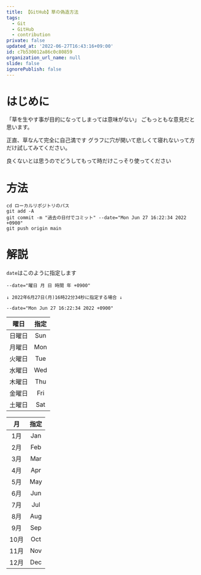```yaml
---
title: 【GitHub】草の偽造方法
tags:
  - Git
  - GitHub
  - contribution
private: false
updated_at: '2022-06-27T16:43:16+09:00'
id: c7b530012a86c0c80859
organization_url_name: null
slide: false
ignorePublish: false
---
```

# はじめに
「草を生やす事が目的になってしまっては意味がない」
ごもっともな意見だと思います。

正直、草なんて完全に自己満です
グラフに穴が開いて悲しくて寝れないって方だけ試してみてください。

良くないとは思うのでどうしてもって時だけこっそり使ってください

# 方法
```
cd ローカルリポジトリのパス
git add -A
git commit -m "過去の日付でコミット" --date="Mon Jun 27 16:22:34 2022 +0900"
git push origin main
```

# 解説
`date`はこのように指定します
```
--date="曜日 月 日 時間 年 +0900"

↓ 2022年6月27日(月)16時22分34秒に指定する場合 ↓

--date="Mon Jun 27 16:22:34 2022 +0900"
```

|曜日|指定|
|:-:|:-:|
|日曜日|Sun|
|月曜日|Mon|
|火曜日|Tue|
|水曜日|Wed|
|木曜日|Thu|
|金曜日|Fri|
|土曜日|Sat|

|月|指定|
|:-:|:-:|
|1月|Jan|
|2月|Feb|
|3月|Mar|
|4月|Apr|
|5月|May|
|6月|Jun|
|7月|Jul|
|8月|Aug|
|9月|Sep|
|10月|Oct|
|11月|Nov|
|12月|Dec|
